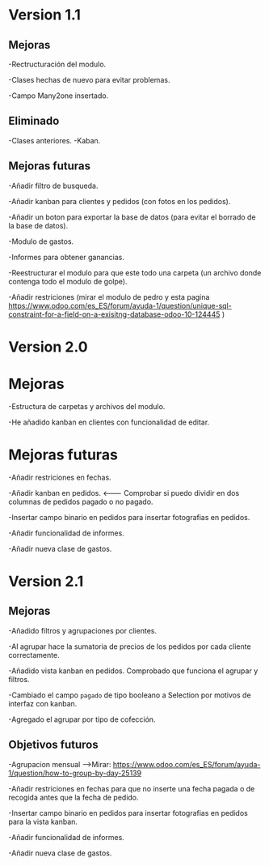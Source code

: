 
# Version 1.1

## Mejoras
-Rectructuración del modulo.

-Clases hechas de nuevo para evitar problemas.

-Campo Many2one insertado.

## Eliminado
-Clases anteriores.
-Kaban.

## Mejoras futuras

-Añadir filtro de busqueda.

-Añadir kanban para clientes y pedidos (con fotos en los pedidos).

-Añadir un boton para exportar la base de datos (para evitar el borrado de la base de datos).

-Modulo de gastos.

-Informes para obtener ganancias.

-Reestructurar el modulo para que este todo una carpeta (un archivo donde contenga todo el modulo de golpe).

-Añadir restriciones (mirar el modulo de pedro y esta pagina https://www.odoo.com/es_ES/forum/ayuda-1/question/unique-sql-constraint-for-a-field-on-a-exisitng-database-odoo-10-124445 )

# Version 2.0
# Mejoras
-Estructura de carpetas y archivos del modulo.

-He añadido kanban en clientes con funcionalidad de editar.


# Mejoras futuras

-Añadir restriciones en fechas.

-Añadir kanban en pedidos. <--- Comprobar si puedo dividir en dos columnas de pedidos pagado o no pagado.

-Insertar campo binario en pedidos para insertar fotografias en pedidos.

-Añadir funcionalidad de informes.

-Añadir nueva clase de gastos.

# Version 2.1
## Mejoras
-Añadido filtros y agrupaciones por clientes.

-Al agrupar hace la sumatoria de precios de los pedidos por cada cliente correctamente.

-Añadido vista kanban en pedidos. Comprobado que funciona el agrupar y filtros.

-Cambiado el campo <code>pagado</code> de tipo booleano a Selection por motivos de interfaz con kanban.

-Agregado el agrupar por tipo de cofección.



## Objetivos futuros
-Agrupacion mensual -->Mirar: https://www.odoo.com/es_ES/forum/ayuda-1/question/how-to-group-by-day-25139

-Añadir restriciones en fechas para que no inserte una fecha pagada o de recogida antes que la fecha de pedido.

-Insertar campo binario en pedidos para insertar fotografias en pedidos para la vista kanban.

-Añadir funcionalidad de informes.

-Añadir nueva clase de gastos.
